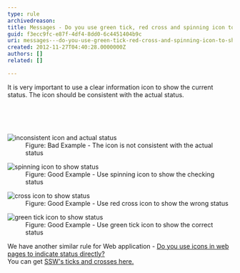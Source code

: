 ```yaml
---
type: rule
archivedreason: 
title: Messages - Do you use green tick, red cross and spinning icon to show the status?
guid: f3ecc9fc-e87f-4df4-8dd0-6c4451404b9c
uri: messages---do-you-use-green-tick-red-cross-and-spinning-icon-to-show-the-status
created: 2012-11-27T04:40:28.0000000Z
authors: []
related: []

---
```



<p>It is very important to use a clear information icon to show the current status. The icon should be consistent with the actual status.</p>
<br><excerpt class='endintro'></excerpt><br>
​<dl class="badImage"><dt><img alt="inconsistent icon and actual status" src="http&#58;//www.ssw.com.au/ssw/Standards/Rules/Images/wrongIconStatus.gif" /></dt>
<dd>Figure&#58; Bad Example - The icon is not consistent with the actual status</dd></dl>
<dl class="goodImage"><dt><img alt="spinning icon to show status" src="http&#58;//www.ssw.com.au/ssw/Standards/Rules/Images/spinningIconStatus.gif" /></dt>
<dd>Figure&#58; Good Example - Use spinning icon to show the checking status</dd></dl>
<dl class="goodImage"><dt><img alt="cross icon to show status" src="http&#58;//www.ssw.com.au/ssw/Standards/Rules/Images/crossIconStatus.gif" /></dt>
<dd>Figure&#58; Good Example - Use red cross icon to show the wrong status</dd></dl>
<dl class="goodImage"><dt><img alt="green tick icon to show status" src="http&#58;//www.ssw.com.au/ssw/Standards/Rules/Images/tickIconStatus.gif" /></dt>
<dd>Figure&#58; Good Example - Use green tick icon to show the correct status</dd></dl>
<div>We have another similar rule for Web application - <a href="http&#58;//www.ssw.com.au/ssw/standards/rules/RulesToBetterWebsitesLayout.aspx#StatusIcon">Do you use icons in web pages to indicate status directly?</a></div>
<div>You can get <a href="http&#58;//www.ssw.com.au/ssw/standards/images/OurTicksCrosses/browse.aspx">SSW's ticks and crosses here.</a></div>



